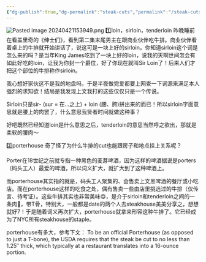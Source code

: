 ```yaml
---
{"dg-publish":true,"dg-permalink":"steak-cuts","permalink":"/steak-cuts/"}
---
```


![Pasted image 20240421153949.png](/img/user/Pasted%20image%2020240421153949.png)
1️⃣loin，sirloin，tenderloin
昨晚睡前在看盖里奇的《绅士们》，看到第二集末尾男主在跟商业伙伴吃牛排。商业伙伴看着桌上的牛排就开始讲话了，说这可是一块上好的sirloin，你知道sirloin这个词是怎么来的吗？是当年King James吃到了一块上好的loin，说我的天啊世间怎会有如此好吃的loin，让我为你封一个爵位，好了你现在就叫Sir Loin了！后来人们才把这个部位的牛排称作sirloin。

我心想好家伙这不是我的地盘吗，于是半夜做完爱都要上网查一下词源来满足本人强烈的求知欲！结局是我发现上文我打的这些仅仅只是一个传说。

Sirloin只是sir- (sur = 在…之上) + loin (腰、胯)拼出来的而已！所以sirloin字面意思就是腰上的肉罢了，什么意思我贤者时间就做这种事？

好吧既然已经知道loin是什么意思之后，tenderloin的意思当然呼之欲出，那就是柔软的腰肉～

2️⃣porterhouse
奇了怪了为什么牛排的cut也能跟房子和地点挂上关系呢？

Porter在18世纪之前就专指一种黑色的麦芽啤酒，因为这样的啤酒据说是porters（码头工人）最爱的啤酒，所以词义扩大，就扩大到了这种啤酒上。

而porterhouse其实指的就是，码头工人聚集的、会售卖上文黑啤酒的餐厅或小吃店。而在porterhouse这样的吃食之处，偶有售卖一些由店里挑选过的牛排（仅传言、待考证）。这些牛排其实也非常美味😋，是介于sirloin和tenderloin之间的一条肉🥩，带T骨，特别大，一般都是date的两个人去steakhouse美美分享之，想想就好7！于是随着词义再次扩大，porterhouse就拿来形容这种牛排了。它已经成为了NYC所有steakhouse的staple。

porterhouse有多大，参考下文：
To be an official Porterhouse (as opposed to just a T-bone), the USDA requires that the steak be cut to no less than 1.25″ thick, which typically at a restaurant translates into a 16-ounce portion.